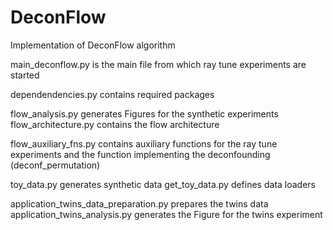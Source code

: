 # DeconFlow
Implementation of DeconFlow algorithm


main_deconflow.py is the main file from which ray tune experiments are started

dependendencies.py contains required packages


flow_analysis.py generates Figures for the synthetic experiments
flow_architecture.py contains the flow architecture

flow_auxiliary_fns.py contains auxiliary functions for the ray tune experiments
	and the function implementing the deconfounding (deconf_permutation)

toy_data.py generates synthetic data
get_toy_data.py defines data loaders

application_twins_data_preparation.py prepares the twins data
application_twins_analysis.py generates the Figure for the twins experiment

